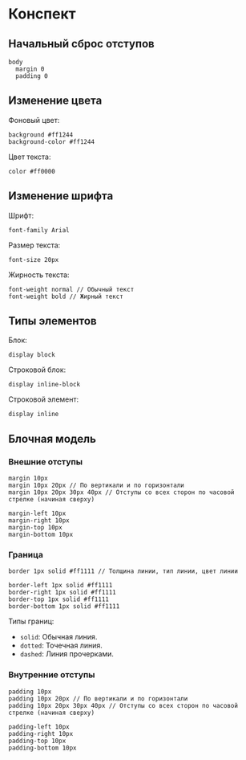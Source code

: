 # Конспект

## Начальный сброс отступов

```stylus
body
  margin 0
  padding 0
```

## Изменение цвета

Фоновый цвет:

```stylus
background #ff1244
background-color #ff1244
```

Цвет текста:

```stylus
color #ff0000
```

## Изменение шрифта

Шрифт:

```stylus
font-family Arial
```

Размер текста:

```stylus
font-size 20px
```

Жирность текста:

```stylus
font-weight normal // Обычный текст
font-weight bold // Жирный текст
```

## Типы элементов

Блок:

```stylus
display block
```

Строковой блок:

```stylus
display inline-block
```

Строковой элемент:

```stylus
display inline
```

## Блочная модель

### Внешние отступы

```stylus
margin 10px
margin 10px 20px // По вертикали и по горизонтали
margin 10px 20px 30px 40px // Отступы со всех сторон по часовой стрелке (начиная сверху)

margin-left 10px
margin-right 10px
margin-top 10px
margin-bottom 10px
```

### Граница

```stylus
border 1px solid #ff1111 // Толщина линии, тип линии, цвет линии

border-left 1px solid #ff1111
border-right 1px solid #ff1111
border-top 1px solid #ff1111
border-bottom 1px solid #ff1111
```

Типы границ:

* `solid`: Обычная линия.
* `dotted`: Точечная линия.
* `dashed`: Линия прочерками.
 
### Внутренние отступы

```stylus
padding 10px
padding 10px 20px // По вертикали и по горизонтали
padding 10px 20px 30px 40px // Отступы со всех сторон по часовой стрелке (начиная сверху)

padding-left 10px
padding-right 10px
padding-top 10px
padding-bottom 10px
```
